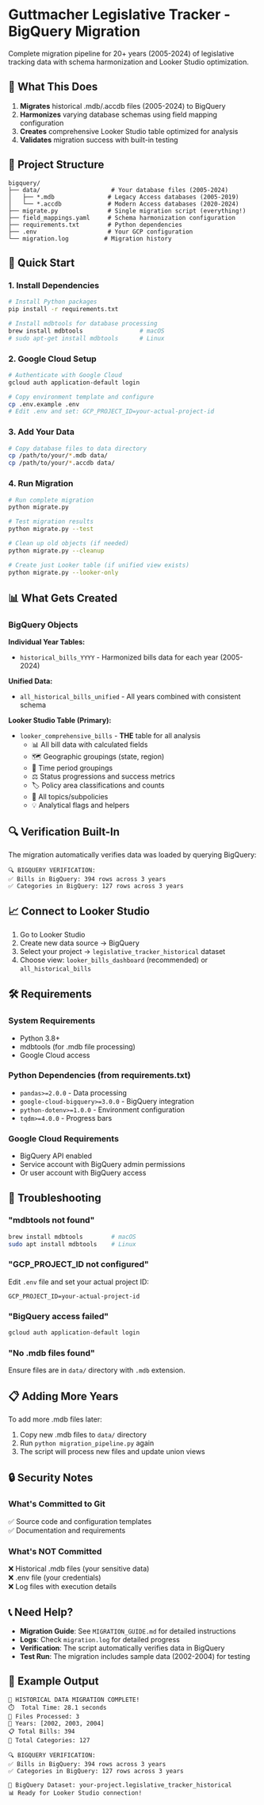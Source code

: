 # Guttmacher Legislative Tracker - BigQuery Migration

Complete migration pipeline for 20+ years (2005-2024) of legislative tracking data with schema harmonization and Looker Studio optimization.

## 🎯 What This Does

1. **Migrates** historical .mdb/.accdb files (2005-2024) to BigQuery
2. **Harmonizes** varying database schemas using field mapping configuration  
3. **Creates** comprehensive Looker Studio table optimized for analysis
4. **Validates** migration success with built-in testing

## 📁 Project Structure

```
bigquery/
├── data/                    # Your database files (2005-2024)
│   ├── *.mdb               # Legacy Access databases (2005-2019)
│   └── *.accdb             # Modern Access databases (2020-2024)
├── migrate.py              # Single migration script (everything!)
├── field_mappings.yaml     # Schema harmonization configuration
├── requirements.txt        # Python dependencies 
├── .env                    # Your GCP configuration
└── migration.log          # Migration history
```

## 🚀 Quick Start

### 1. Install Dependencies

```bash
# Install Python packages
pip install -r requirements.txt

# Install mdbtools for database processing
brew install mdbtools                # macOS
# sudo apt-get install mdbtools      # Linux
```

### 2. Google Cloud Setup

```bash
# Authenticate with Google Cloud
gcloud auth application-default login

# Copy environment template and configure
cp .env.example .env
# Edit .env and set: GCP_PROJECT_ID=your-actual-project-id
```

### 3. Add Your Data

```bash
# Copy database files to data directory
cp /path/to/your/*.mdb data/
cp /path/to/your/*.accdb data/
```

### 4. Run Migration

```bash
# Run complete migration
python migrate.py

# Test migration results
python migrate.py --test

# Clean up old objects (if needed)
python migrate.py --cleanup

# Create just Looker table (if unified view exists)
python migrate.py --looker-only
```

## 📊 What Gets Created

### BigQuery Objects

**Individual Year Tables:**
- `historical_bills_YYYY` - Harmonized bills data for each year (2005-2024)

**Unified Data:**
- `all_historical_bills_unified` - All years combined with consistent schema

**Looker Studio Table (Primary):**
- `looker_comprehensive_bills` - **THE** table for all analysis
  - 📊 All bill data with calculated fields
  - 🗺️ Geographic groupings (state, region)  
  - 📅 Time period groupings
  - ⚖️ Status progressions and success metrics
  - 🏷️ Policy area classifications and counts
  - 📝 All topics/subpolicies
  - 💡 Analytical flags and helpers

## 🔍 Verification Built-In

The migration automatically verifies data was loaded by querying BigQuery:

```
🔍 BIGQUERY VERIFICATION:
✅ Bills in BigQuery: 394 rows across 3 years
✅ Categories in BigQuery: 127 rows across 3 years
```

## 📈 Connect to Looker Studio

1. Go to Looker Studio
2. Create new data source → BigQuery
3. Select your project → `legislative_tracker_historical` dataset
4. Choose view: `looker_bills_dashboard` (recommended) or `all_historical_bills`

## 🛠️ Requirements

### System Requirements
- Python 3.8+
- mdbtools (for .mdb file processing)
- Google Cloud access

### Python Dependencies (from requirements.txt)
- `pandas>=2.0.0` - Data processing
- `google-cloud-bigquery>=3.0.0` - BigQuery integration
- `python-dotenv>=1.0.0` - Environment configuration
- `tqdm>=4.0.0` - Progress bars

### Google Cloud Requirements
- BigQuery API enabled
- Service account with BigQuery admin permissions
- Or user account with BigQuery access

## 🔧 Troubleshooting

### "mdbtools not found"
```bash
brew install mdbtools        # macOS
sudo apt install mdbtools    # Linux
```

### "GCP_PROJECT_ID not configured"
Edit `.env` file and set your actual project ID:
```
GCP_PROJECT_ID=your-actual-project-id
```

### "BigQuery access failed"
```bash
gcloud auth application-default login
```

### "No .mdb files found"
Ensure files are in `data/` directory with `.mdb` extension.

## 📋 Adding More Years

To add more .mdb files later:

1. Copy new .mdb files to `data/` directory
2. Run `python migration_pipeline.py` again
3. The script will process new files and update union views

## 🔒 Security Notes

### What's Committed to Git
✅ Source code and configuration templates  
✅ Documentation and requirements

### What's NOT Committed  
❌ Historical .mdb files (your sensitive data)  
❌ .env file (your credentials)  
❌ Log files with execution details

## 📞 Need Help?

- **Migration Guide**: See `MIGRATION_GUIDE.md` for detailed instructions
- **Logs**: Check `migration.log` for detailed progress
- **Verification**: The script automatically verifies data in BigQuery
- **Test Run**: The migration includes sample data (2002-2004) for testing

## 🎯 Example Output

```
🎉 HISTORICAL DATA MIGRATION COMPLETE!
⏱️  Total Time: 28.1 seconds
📁 Files Processed: 3
📅 Years: [2002, 2003, 2004]
📋 Total Bills: 394
📂 Total Categories: 127

🔍 BIGQUERY VERIFICATION:
✅ Bills in BigQuery: 394 rows across 3 years
✅ Categories in BigQuery: 127 rows across 3 years

🎯 BigQuery Dataset: your-project.legislative_tracker_historical
📊 Ready for Looker Studio connection!
```